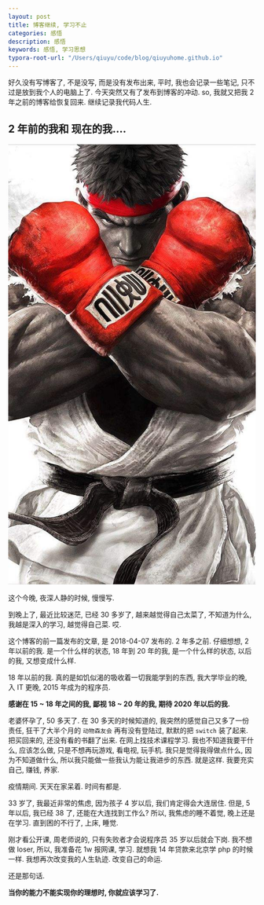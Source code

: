 ```yaml
---
layout: post
title: 博客继续, 学习不止
categories: 感悟
description: 感悟
keywords: 感悟, 学习思想
typora-root-url: "/Users/qiuyu/code/blog/qiuyuhome.github.io"
---
```


好久没有写博客了, 不是没写, 而是没有发布出来, 平时, 我也会记录一些笔记, 只不过是放到我个人的电脑上了. 今天突然又有了发布到博客的冲动. so, 我就又把我 2 年之前的博客给恢复回来. 继续记录我代码人生. 



## 2 年前的我和 现在的我....



![8D25D33E-DB1B-4EB3-B9ED-E127141AA6AF](/../../../../../../../images/posts/8D25D33E-DB1B-4EB3-B9ED-E127141AA6AF-8571981.jpeg)

这个今晚, 夜深人静的时候, 慢慢写. 



到晚上了, 最近比较迷茫, 已经 30 多岁了, 越来越觉得自己太菜了, 不知道为什么, 我越是深入的学习, 越觉得自己菜. 哎. 



这个博客的前一篇发布的文章, 是 2018-04-07 发布的. 2 年多之前. 仔细想想, 2 年以前的我. 是一个什么样的状态, 18 年到 20 年的我, 是一个什么样的状态, 以后的我, 又想变成什么样. 



18 年以前的我. 真的是如饥似渴的吸收着一切我能学到的东西, 我大学毕业的晚, 入 IT 更晚, 2015 年成为的程序员. 



**感谢在 15 ~ 18 年之间的我, 鄙视 18 ~ 20 年的我, 期待 2020 年以后的我.** 



老婆怀孕了, 50 多天了. 在 30 多天的时候知道的, 我突然的感觉自己又多了一份责任, 狂干了大半个月的 `动物森友会` 再有没有登陆过, 默默的把 `switch` 装了起来. 把买回来的, 还没有看的书翻了出来. 在网上找技术课程学习. 我也不知道我要干什么, 应该怎么做, 只是不想再玩游戏, 看电视, 玩手机. 我只是觉得我得做点什么, 因为不知道做什么, 所以我只能做一些我认为能让我进步的东西. 就是这样. 我要充实自己, 赚钱, 养家. 



疫情期间. 天天在家呆着. 时间有都是. 



33 岁了, 我最近非常的焦虑, 因为孩子 4 岁以后, 我们肯定得会大连居住. 但是, 5 年以后, 我已经 38 了, 还能在大连找到工作么? 所以, 我焦虑的睡不着觉, 晚上还是在学习. 直到困的不行了, 上床, 睡觉. 



刚才看公开课, 周老师说的, 只有失败者才会说程序员 35 岁以后就会下岗. 我不想做 loser, 所以, 我准备花 1w 报网课, 学习. 就想我 14 年贷款来北京学 php 的时候一样. 我想再次改变我的人生轨迹. 改变自己的命运. 



还是那句话. 

**当你的能力不能实现你的理想时, 你就应该学习了.** 